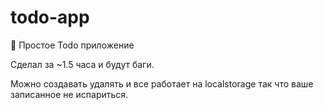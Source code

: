 # todo-app
🚀 Простое Todo приложение

Сделал за ~1.5 часа и будут баги.

Можно создавать удалять и все работает на localstorage так что ваше записанное не испариться.
